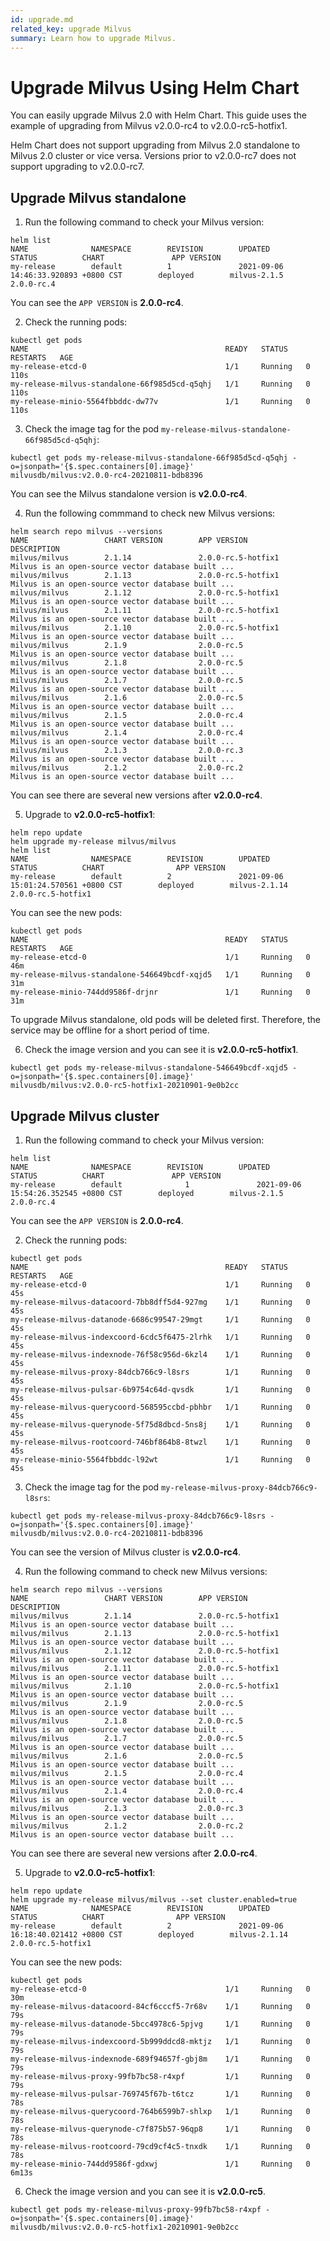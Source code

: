 ```yaml
---
id: upgrade.md
related_key: upgrade Milvus
summary: Learn how to upgrade Milvus.
---
```


# Upgrade Milvus Using Helm Chart

You can easily upgrade Milvus 2.0 with Helm Chart. This guide uses the example of upgrading from Milvus v2.0.0-rc4 to v2.0.0-rc5-hotfix1.

<div class="alert note">
Helm Chart does not support upgrading from Milvus 2.0 standalone to Milvus 2.0 cluster or vice versa.
Versions prior to v2.0.0-rc7 does not support upgrading to v2.0.0-rc7.
</div>

## Upgrade Milvus standalone

1. Run the following command to check your Milvus version:

```
helm list
NAME              NAMESPACE        REVISION        UPDATED                                     STATUS          CHART               APP VERSION
my-release        default          1               2021-09-06 14:46:33.920893 +0800 CST        deployed        milvus-2.1.5        2.0.0-rc.4
```

You can see the `APP VERSION` is **2.0.0-rc4**.

2. Check the running pods:

```
kubectl get pods
NAME                                            READY   STATUS    RESTARTS   AGE
my-release-etcd-0                               1/1     Running   0          110s
my-release-milvus-standalone-66f985d5cd-q5qhj   1/1     Running   0          110s
my-release-minio-5564fbbddc-dw77v               1/1     Running   0          110s
```

3. Check the image tag for the pod `my-release-milvus-standalone-66f985d5cd-q5qhj`:

```
kubectl get pods my-release-milvus-standalone-66f985d5cd-q5qhj -o=jsonpath='{$.spec.containers[0].image}'
milvusdb/milvus:v2.0.0-rc4-20210811-bdb8396
```

You can see the Milvus standalone version is **v2.0.0-rc4**.

4. Run the following commmand to check new Milvus versions:

```
helm search repo milvus --versions
NAME                 CHART VERSION        APP VERSION               DESCRIPTION
milvus/milvus        2.1.14               2.0.0-rc.5-hotfix1        Milvus is an open-source vector database built ...
milvus/milvus        2.1.13               2.0.0-rc.5-hotfix1        Milvus is an open-source vector database built ...
milvus/milvus        2.1.12               2.0.0-rc.5-hotfix1        Milvus is an open-source vector database built ...
milvus/milvus        2.1.11               2.0.0-rc.5-hotfix1        Milvus is an open-source vector database built ...
milvus/milvus        2.1.10               2.0.0-rc.5-hotfix1        Milvus is an open-source vector database built ...
milvus/milvus        2.1.9                2.0.0-rc.5                Milvus is an open-source vector database built ...
milvus/milvus        2.1.8                2.0.0-rc.5                Milvus is an open-source vector database built ...
milvus/milvus        2.1.7                2.0.0-rc.5                Milvus is an open-source vector database built ...
milvus/milvus        2.1.6                2.0.0-rc.5                Milvus is an open-source vector database built ...
milvus/milvus        2.1.5                2.0.0-rc.4                Milvus is an open-source vector database built ...
milvus/milvus        2.1.4                2.0.0-rc.4                Milvus is an open-source vector database built ...
milvus/milvus        2.1.3                2.0.0-rc.3                Milvus is an open-source vector database built ...
milvus/milvus        2.1.2                2.0.0-rc.2                Milvus is an open-source vector database built ...
```

You can see there are several new versions after **v2.0.0-rc4**.

5. Upgrade to **v2.0.0-rc5-hotfix1**:

```
helm repo update
helm upgrade my-release milvus/milvus
helm list
NAME              NAMESPACE        REVISION        UPDATED                                     STATUS          CHART                APP VERSION
my-release        default          2               2021-09-06 15:01:24.570561 +0800 CST        deployed        milvus-2.1.14        2.0.0-rc.5-hotfix1
```

You can see the new pods:

```
kubectl get pods
NAME                                            READY   STATUS    RESTARTS   AGE
my-release-etcd-0                               1/1     Running   0          46m
my-release-milvus-standalone-546649bcdf-xqjd5   1/1     Running   0          31m
my-release-minio-744dd9586f-drjnr               1/1     Running   0          31m
```

<div class="alert note">
To upgrade Milvus standalone, old pods will be deleted first. Therefore, the service may be offline for a short period of time.
</div>

6. Check the image version and you can see it is **v2.0.0-rc5-hotfix1**.

```
kubectl get pods my-release-milvus-standalone-546649bcdf-xqjd5 -o=jsonpath='{$.spec.containers[0].image}'
milvusdb/milvus:v2.0.0-rc5-hotfix1-20210901-9e0b2cc
```

## Upgrade Milvus cluster

1. Run the following command to check your Milvus version:

```
helm list
NAME              NAMESPACE        REVISION        UPDATED                                     STATUS          CHART               APP VERSION
my-release        default              1               2021-09-06 15:54:26.352545 +0800 CST        deployed        milvus-2.1.5        2.0.0-rc.4
```

You can see the `APP VERSION` is **2.0.0-rc4**.

2. Check the running pods:

```
kubectl get pods
NAME                                            READY   STATUS    RESTARTS   AGE
my-release-etcd-0                               1/1     Running   0          45s
my-release-milvus-datacoord-7bb8dff5d4-927mg    1/1     Running   0          45s
my-release-milvus-datanode-6686c99547-29mgt     1/1     Running   0          45s
my-release-milvus-indexcoord-6cdc5f6475-2lrhk   1/1     Running   0          45s
my-release-milvus-indexnode-76f58c956d-6kzl4    1/1     Running   0          45s
my-release-milvus-proxy-84dcb766c9-l8srs        1/1     Running   0          45s
my-release-milvus-pulsar-6b9754c64d-qvsdk       1/1     Running   0          45s
my-release-milvus-querycoord-568595ccbd-pbhbr   1/1     Running   0          45s
my-release-milvus-querynode-5f75d8dbcd-5ns8j    1/1     Running   0          45s
my-release-milvus-rootcoord-746bf864b8-8twzl    1/1     Running   0          45s
my-release-minio-5564fbbddc-l92wt               1/1     Running   0          45s
```

3. Check the image tag for the pod `my-release-milvus-proxy-84dcb766c9-l8srs`:

```
kubectl get pods my-release-milvus-proxy-84dcb766c9-l8srs -o=jsonpath='{$.spec.containers[0].image}'
milvusdb/milvus:v2.0.0-rc4-20210811-bdb8396
```

You can see the version of Milvus cluster is **v2.0.0-rc4**.

4. Run the following command to check new Milvus versions:

```
helm search repo milvus --versions
NAME                 CHART VERSION        APP VERSION               DESCRIPTION
milvus/milvus        2.1.14               2.0.0-rc.5-hotfix1        Milvus is an open-source vector database built ...
milvus/milvus        2.1.13               2.0.0-rc.5-hotfix1        Milvus is an open-source vector database built ...
milvus/milvus        2.1.12               2.0.0-rc.5-hotfix1        Milvus is an open-source vector database built ...
milvus/milvus        2.1.11               2.0.0-rc.5-hotfix1        Milvus is an open-source vector database built ...
milvus/milvus        2.1.10               2.0.0-rc.5-hotfix1        Milvus is an open-source vector database built ...
milvus/milvus        2.1.9                2.0.0-rc.5                Milvus is an open-source vector database built ...
milvus/milvus        2.1.8                2.0.0-rc.5                Milvus is an open-source vector database built ...
milvus/milvus        2.1.7                2.0.0-rc.5                Milvus is an open-source vector database built ...
milvus/milvus        2.1.6                2.0.0-rc.5                Milvus is an open-source vector database built ...
milvus/milvus        2.1.5                2.0.0-rc.4                Milvus is an open-source vector database built ...
milvus/milvus        2.1.4                2.0.0-rc.4                Milvus is an open-source vector database built ...
milvus/milvus        2.1.3                2.0.0-rc.3                Milvus is an open-source vector database built ...
milvus/milvus        2.1.2                2.0.0-rc.2                Milvus is an open-source vector database built ...
```

You can see there are several new versions after **2.0.0-rc4**.

5. Upgrade to **v2.0.0-rc5-hotfix1**:

```
helm repo update
helm upgrade my-release milvus/milvus --set cluster.enabled=true
NAME              NAMESPACE        REVISION        UPDATED                                     STATUS          CHART                APP VERSION
my-release        default          2               2021-09-06 16:18:40.021412 +0800 CST        deployed        milvus-2.1.14        2.0.0-rc.5-hotfix1
```

You can see the new pods:

```
kubectl get pods
my-release-etcd-0                               1/1     Running   0          30m
my-release-milvus-datacoord-84cf6cccf5-7r68v    1/1     Running   0          79s
my-release-milvus-datanode-5bcc4978c6-5pjvg     1/1     Running   0          79s
my-release-milvus-indexcoord-5b999ddcd8-mktjz   1/1     Running   0          79s
my-release-milvus-indexnode-689f94657f-gbj8m    1/1     Running   0          79s
my-release-milvus-proxy-99fb7bc58-r4xpf         1/1     Running   0          79s
my-release-milvus-pulsar-769745f67b-t6tcz       1/1     Running   0          78s
my-release-milvus-querycoord-764b6599b7-shlxp   1/1     Running   0          78s
my-release-milvus-querynode-c7f875b57-96qp8     1/1     Running   0          78s
my-release-milvus-rootcoord-79cd9cf4c5-tnxdk    1/1     Running   0          78s
my-release-minio-744dd9586f-gdxwj               1/1     Running   0          6m13s
```

6. Check the image version and you can see it is **v2.0.0-rc5**.

```
kubectl get pods my-release-milvus-proxy-99fb7bc58-r4xpf -o=jsonpath='{$.spec.containers[0].image}'
milvusdb/milvus:v2.0.0-rc5-hotfix1-20210901-9e0b2cc
```
